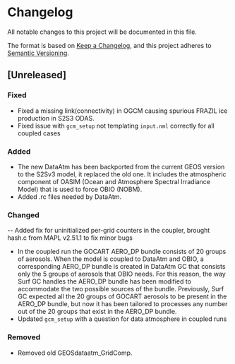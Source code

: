 # Changelog

All notable changes to this project will be documented in this file.

The format is based on [Keep a Changelog](https://keepachangelog.com/en/1.0.0/),
and this project adheres to [Semantic Versioning](https://semver.org/spec/v2.0.0.html).

## [Unreleased]

### Fixed

- Fixed a missing link(connectivity) in OGCM causing spurious FRAZIL ice production in S2S3 ODAS. 
- Fixed issue with `gcm_setup` not templating `input.nml` correctly for all coupled cases

### Added

- The new DataAtm has been backported from the current GEOS version to the S2Sv3 model, it replaced the old one. It includes the atmospheric component of OASIM (Ocean and Atmosphere Spectral Irradiance Model) that is used to force OBIO (NOBM).
- Added .rc files needed by DataAtm. 

### Changed
-- Added fix for uninitialized per-grid counters in the coupler, brought hash.c from MAPL v2.51.1 to fix minor bugs
- In the coupled run the GOCART AERO_DP bundle consists of 20 groups of aerosols. When the model is coupled to DataAtm and OBIO, a corresponding AERO_DP bundle is created in DataAtm GC that consists only the 5 groups of aerosols that OBIO needs. For this reason, the way Surf GC handles the AERO_DP bundle has been modified to accommodate the two possible sources of the bundle. Previously, Surf GC expected all the 20 groups of GOCART aerosols to be present in the AERO_DP bundle, but now it has been tailored to processes any number out of the 20 groups that exist in the AERO_DP bundle.
- Updated `gcm_setup` with a question for data atmosphere in coupled runs

### Removed

- Removed old GEOSdataatm_GridComp.

